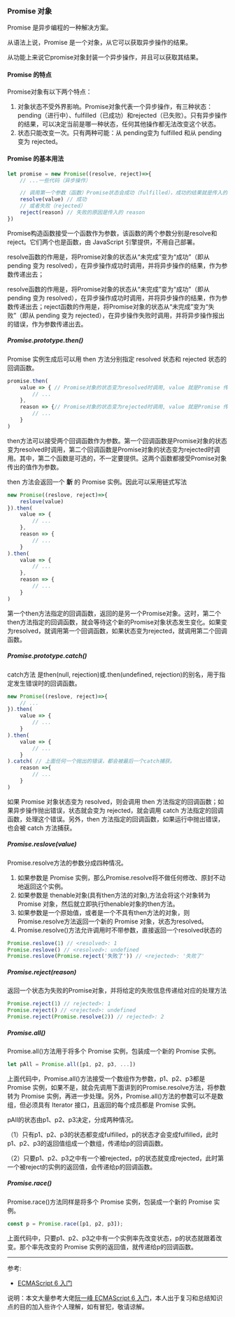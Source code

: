 ### Promise 对象

Promise 是异步编程的一种解决方案。

从语法上说，Promise 是一个对象，从它可以获取异步操作的结果。

从功能上来说它promise对象封装一个异步操作，并且可以获取其结果。

#### Promise 的特点

Promise对象有以下两个特点：

1. 对象状态不受外界影响。Promise对象代表一个异步操作，有三种状态：pending（进行中）、fulfilled（已成功）和rejected（已失败）。只有异步操作的结果，可以决定当前是哪一种状态，任何其他操作都无法改变这个状态。
2. 状态只能改变一次。只有两种可能：从  pending变为 fulfilled 和从 pending 变为 rejected。

#### Promise 的基本用法

```js
let promise = new Promise((resolve, reject)=>{
    // ...一些代码（异步操作）

    // 调用第一个参数（函数）Promise状态会成功（fulfilled），成功的结果就是传入的 value
    resolve(value) // 成功
    // 或者失败（rejected）
    reject(reason) // 失败的原因是传入的 reason
})
```

Promise构造函数接受一个函数作为参数，该函数的两个参数分别是resolve和reject。它们两个也是函数，由 JavaScript 引擎提供，不用自己部署。

resolve函数的作用是，将Promise对象的状态从“未完成”变为“成功”（即从 pending 变为 resolved），在异步操作成功时调用，并将异步操作的结果，作为参数传递出去；

resolve函数的作用是，将Promise对象的状态从“未完成”变为“成功”（即从 pending 变为 resolved），在异步操作成功时调用，并将异步操作的结果，作为参数传递出去；reject函数的作用是，将Promise对象的状态从“未完成”变为“失败”（即从 pending 变为 rejected），在异步操作失败时调用，并将异步操作报出的错误，作为参数传递出去。

##### Promise.prototype.then()

Promise 实例生成后可以用 then 方法分别指定 resolved 状态和 rejected 状态的回调函数。

```js
promise.then(
    value => { // Promise对象的状态变为resolved时调用, value 就是Promise 传出的值（reslove(value)）
        // ...
    },
    reason => {// Promise对象的状态变为rejected时调用, value 就是Promise 传出的值（reject(reason)）
        // ...
    }
)
```

then方法可以接受两个回调函数作为参数。第一个回调函数是Promise对象的状态变为resolved时调用，第二个回调函数是Promise对象的状态变为rejected时调用。其中，第二个函数是可选的，不一定要提供。这两个函数都接受Promise对象传出的值作为参数。

then 方法会返回一个 **新** 的 Promise 实例。因此可以采用链式写法

```js
new Promise((reslove, reject)=>{
    reslove(value)
}).then(
    value => {
        // ...
    },
    reason => {
        // ...
    }
).then(
    value => {
        // ...
    },
    reason => {
        // ...
    }
)
```

第一个then方法指定的回调函数，返回的是另一个Promise对象。这时，第二个then方法指定的回调函数，就会等待这个新的Promise对象状态发生变化。如果变为resolved，就调用第一个回调函数，如果状态变为rejected，就调用第二个回调函数。

##### Promise.prototype.catch()

catch方法 是then(null, rejection)或.then(undefined, rejection)的别名，用于指定发生错误时的回调函数。

```js
new Promise((reslove, reject)=>{
    // ...
}).then(
    value => {
        // ...
    }
).then(
    value => {
        // ...
    }
).catch( // 上面任何一个抛出的错误，都会被最后一个catch捕获。
    reason =>{
        // ...
    }
)
```

如果 Promise 对象状态变为 resolved，则会调用 then 方法指定的回调函数；如果异步操作抛出错误，状态就会变为 rejected，就会调用 catch 方法指定的回调函数，处理这个错误。另外，then 方法指定的回调函数，如果运行中抛出错误，也会被 catch 方法捕获。

##### Promise.reslove(value)

Promise.resolve方法的参数分成四种情况。

1. 如果参数是 Promise 实例，那么Promise.resolve将不做任何修改、原封不动地返回这个实例。
2. 如果参数是 thenable对象(具有then方法的对象),方法会将这个对象转为 Promise 对象，然后就立即执行thenable对象的then方法。
3. 如果参数是一个原始值，或者是一个不具有then方法的对象，则Promise.resolve方法返回一个新的 Promise 对象，状态为resolved。
4. Promise.resolve()方法允许调用时不带参数，直接返回一个resolved状态的

```js
Promise.reslove(1) // <resolved>: 1
Promise.reslove() // <resolved>: undefined
Promise.reslove(Promise.reject('失败了')) // <rejected>: '失败了'
```

##### Promise.reject(reason)

返回一个状态为失败的Promise对象，并将给定的失败信息传递给对应的处理方法

```js
Promise.reject(1) // rejected>: 1
Promise.reject() // <rejected>: undefined
Promise.reject(Promise.resolve(2)) // rejected>: 2
```

##### Promise.all()

Promise.all()方法用于将多个 Promise 实例，包装成一个新的 Promise 实例。

```js
let pAll = Promise.all([p1, p2, p3, ...])
```

上面代码中，Promise.all()方法接受一个数组作为参数，p1、p2、p3都是 Promise 实例，如果不是，就会先调用下面讲到的Promise.resolve方法，将参数转为 Promise 实例，再进一步处理。另外，Promise.all()方法的参数可以不是数组，但必须具有 Iterator 接口，且返回的每个成员都是 Promise 实例。

pAll的状态由p1、p2、p3决定，分成两种情况。

（1）只有p1、p2、p3的状态都变成fulfilled，p的状态才会变成fulfilled，此时p1、p2、p3的返回值组成一个数组，传递给p的回调函数。

（2）只要p1、p2、p3之中有一个被rejected，p的状态就变成rejected，此时第一个被reject的实例的返回值，会传递给p的回调函数。

##### Promise.race()

Promise.race()方法同样是将多个 Promise 实例，包装成一个新的 Promise 实例。

```js
const p = Promise.race([p1, p2, p3]);
```

上面代码中，只要p1、p2、p3之中有一个实例率先改变状态，p的状态就跟着改变。那个率先改变的 Promise 实例的返回值，就传递给p的回调函数。

***

参考:

* [ECMAScript 6 入门](https://es6.ruanyifeng.com/#docs/promise)

说明：本文大量参考大佬[阮一峰 ECMAScript 6 入门](https://es6.ruanyifeng.com/)，本人出于复习和总结知识点的目的加入些许个人理解，如有冒犯，敬请谅解。
